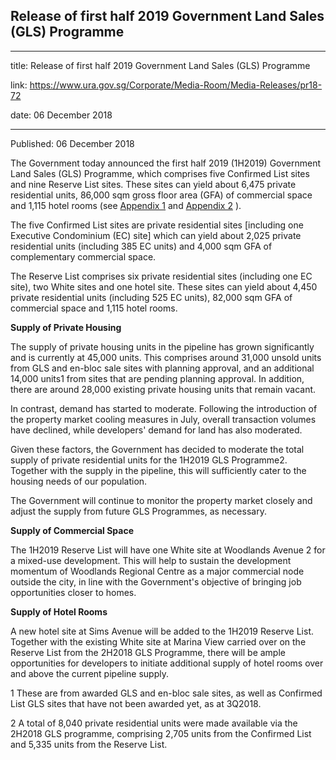## Release of first half 2019 Government Land Sales (GLS) Programme

---

title: Release of first half 2019 Government Land Sales (GLS) Programme

link: https://www.ura.gov.sg/Corporate/Media-Room/Media-Releases/pr18-72

date: 06 December 2018

---

Published: 06 December 2018

The Government today announced the first half 2019 (1H2019) Government Land Sales (GLS) Programme, which comprises five Confirmed List sites and nine Reserve List sites. These sites can yield about 6,475 private residential units, 86,000 sqm gross floor area (GFA) of commercial space and 1,115 hotel rooms (see [Appendix 1](https://www.ura.gov.sg/-/media/Corporate/Media-Room/2018/Dec/pr18-72a(3).pdf) and [Appendix 2](https://www.ura.gov.sg/-/media/Corporate/Media-Room/2018/Dec/pr18-72b.pdf) ).

The five Confirmed List sites are private residential sites \[including one Executive Condominium (EC) site\] which can yield about 2,025 private residential units (including 385 EC units) and 4,000 sqm GFA of complementary commercial space.

The Reserve List comprises six private residential sites (including one EC site), two White sites and one hotel site. These sites can yield about 4,450 private residential units (including 525 EC units), 82,000 sqm GFA of commercial space and 1,115 hotel rooms.

**Supply of Private Housing**

The supply of private housing units in the pipeline has grown significantly and is currently at 45,000 units. This comprises around 31,000 unsold units from GLS and en-bloc sale sites with planning approval, and an additional 14,000 units1 from sites that are pending planning approval. In addition, there are around 28,000 existing private housing units that remain vacant.

In contrast, demand has started to moderate. Following the introduction of the property market cooling measures in July, overall transaction volumes have declined, while developers' demand for land has also moderated.

Given these factors, the Government has decided to moderate the total supply of private residential units for the 1H2019 GLS Programme2. Together with the supply in the pipeline, this will sufficiently cater to the housing needs of our population.

The Government will continue to monitor the property market closely and adjust the supply from future GLS Programmes, as necessary.

**Supply of Commercial Space**

The 1H2019 Reserve List will have one White site at Woodlands Avenue 2 for a mixed-use development. This will help to sustain the development momentum of Woodlands Regional Centre as a major commercial node outside the city, in line with the Government's objective of bringing job opportunities closer to homes.

**Supply of Hotel Rooms**

A new hotel site at Sims Avenue will be added to the 1H2019 Reserve List. Together with the existing White site at Marina View carried over on the Reserve List from the 2H2018 GLS Programme, there will be ample opportunities for developers to initiate additional supply of hotel rooms over and above the current pipeline supply.

1 These are from awarded GLS and en-bloc sale sites, as well as Confirmed List GLS sites that have not been awarded yet, as at 3Q2018.

2 A total of 8,040 private residential units were made available via the 2H2018 GLS programme, comprising 2,705 units from the Confirmed List and 5,335 units from the Reserve List.
